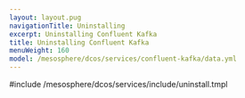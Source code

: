 ```yaml
---
layout: layout.pug
navigationTitle: Uninstalling 
excerpt: Uninstalling Confluent Kafka
title: Uninstalling Confluent Kafka
menuWeight: 160
model: /mesosphere/dcos/services/confluent-kafka/data.yml
---
```


#include /mesosphere/dcos/services/include/uninstall.tmpl
